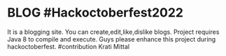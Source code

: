 # BLOG #Hackoctoberfest2022
It is a blogging site. You can create,edit,like,dislike blogs.
Project requires Java 8 to compile and execute. Guys please enhance this project during hackoctoberfest.
#contribution Krati Mittal
